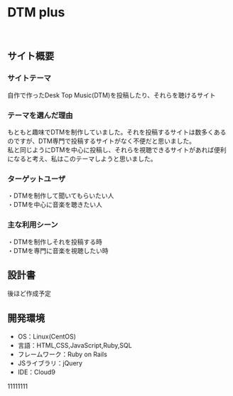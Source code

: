 # DTM plus
​
## サイト概要
### サイトテーマ
自作で作ったDesk Top Music(DTM)を投稿したり、それらを聴けるサイト
​
### テーマを選んだ理由
もともと趣味でDTMを制作していました。それを投稿するサイトは数多くあるのですが、DTM専門で投稿するサイトがなく不便だと思いました。</br>
私と同じようにDTMを中心に投稿し、それらを視聴できるサイトがあれば便利になると考え、私はこのテーマしようと思いました。</br>
### ターゲットユーザ
・DTMを制作して聞いてもらいたい人</br>
・DTMを中心に音楽を聴きたい人
​
### 主な利用シーン
・DTMを制作しそれを投稿する時</br>
・DTMを専門に音楽を視聴したい時
## 設計書
後ほど作成予定
​
## 開発環境
- OS：Linux(CentOS)
- 言語：HTML,CSS,JavaScript,Ruby,SQL
- フレームワーク：Ruby on Rails
- JSライブラリ：jQuery
- IDE：Cloud9
​

11111111